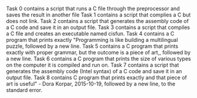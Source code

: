 Task 0 contains a script that runs a C file through the preprocessor and saves the result in another file
Task 1 contains a script that complies a C but does not link.
Task 2 contains a script that generates the assembly code of a C code and save it in an output file.
Task 3 contains a script that compiles a C file and creates an executable named cisfun.
Task 4 contains a C program that prints exactly "Programming is like building a multilingual puzzle, followed by a new line.
Task 5 contains a  C program that prints exactly with proper grammar, but the outcome is a piece of art,, followed by a new line.
Task 6 contains a C program that prints the size of various types on the computer it is compiled and run on.
Task 7 contains a script that generates the assembly code (Intel syntax) of a C code and save it in an output file.
Task 8 contains C program that prints exactly and that piece of art is useful" - Dora Korpar, 2015-10-19, followed by a new line, to the standard error.
